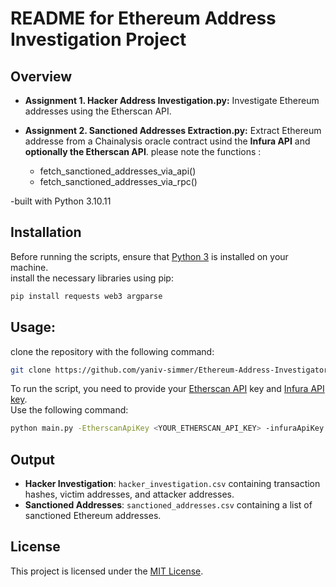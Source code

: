 # README for Ethereum Address Investigation Project

## Overview
- **Assignment 1. Hacker Address Investigation.py:** Investigate Ethereum addresses using the Etherscan API.


- **Assignment 2. Sanctioned Addresses Extraction.py:** Extract  Ethereum addresse from a Chainalysis oracle contract usind the **Infura API** and **optionally the Etherscan API**. please note the functions :
    - fetch_sanctioned_addresses_via_api()
    - fetch_sanctioned_addresses_via_rpc()

-built with Python 3.10.11

## Installation
Before running the scripts, ensure that [Python 3](https://www.python.org/downloads/) is installed on your machine.\
install the necessary libraries using pip:

```bash
pip install requests web3 argparse
```


## Usage:

clone the repository with the following command:

```bash
git clone https://github.com/yaniv-simmer/Ethereum-Address-Investigator.git
```


To run the script, you need to provide your [Etherscan API](https://docs.etherscan.io/getting-started/viewing-api-usage-statistics) key and [Infura API key](https://docs.infura.io/getting-started).\
Use the following command:

```bash
python main.py -EtherscanApiKey <YOUR_ETHERSCAN_API_KEY> -infuraApiKey <YOUR_INFURA_API_KEY>
```




## Output
- **Hacker Investigation**: `hacker_investigation.csv` containing transaction hashes, victim addresses, and attacker addresses.
- **Sanctioned Addresses**: `sanctioned_addresses.csv` containing a list of sanctioned Ethereum addresses.


## License


This project is licensed under the [MIT License](LICENSE).




